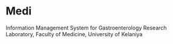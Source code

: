 # Medi
Information Management System for Gastroenterology Research Laboratory, Faculty of Medicine, University of Kelaniya
